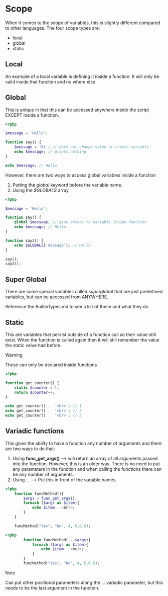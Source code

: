 # Scope

When it comes to the scope of variables, this is slightly different compared to other languages. The four scope types are:

- local
- global
- static



## Local

An example of a local variable is defining it inside a function. It will only be valid inside that function and no where else



## Global

This is unique in that this can be accessed anywhere inside the script EXCEPT inside a function.

```php
<?php

$message = 'Hello';

function say() {
	$message = 'Hi'; // does not change value or create variable
	echo $message; // prints nothing
}

echo $message; // Hello
```

However, there are two ways to access global variables inside a function 

1. Putting the *global* keyword before the variable name.
2. Using the *$GLOBALS* array

```php
<?php

$message = 'Hello';

function say() {
	global $message; // give access to variable inside function
	echo $message; // Hello
}

function say2() {
	echo $GLOBALS['message']; // Hello
}

say();
say2();
```



## Super Global

There are some special variables called *superglobal* that are just predefined variables, but can be accessed from ANYWHERE.


Reference the BuiltinTypes.md to see a list of these and what they do



## Static

This are variables that persist outside of a function call so their value still exist. When the function is called again then it will still remember the value the static value had before.

> [!WARNING]
>
> These can only be declared inside functions



```php
<?php

function get_counter() {
    static $counter = 1;
    return $counter++;
}

echo get_counter() .  '<br>'; // 1
echo get_counter() .  '<br>'; // 2
echo get_counter() .  '<br>'; // 3
```



## Variadic functions

This gives the ability to have a function any number of arguments and there are two ways to do that:

1. Using **func_get_args()** --> will return an array of all arguments passed into the function. However, this is an older way. There is no need to put any parameters in the function and when calling the functions there can be any number of arguments. 
2. Using ... --> Put this in front of the variable names.



```php
<?php
    function funcMethod(){
		$args = func_get_args();
    	foreach ($args as $item){
            echo $item . <br/>;
        }
	}

	funcMethod("Yes", "No", 4, 5,6.5);
```

```php
<?php
        function funcMethod(...$args){
    		foreach ($args as $item){
            	echo $item . <br/>;
        	}
		}
		funcMethod("Yes", "No", 4, 5,6.5);
```

> [!NOTE]
>
> Can put other positional parameters along the ... variadic parameter, but this needs to be the last argument in the function.
